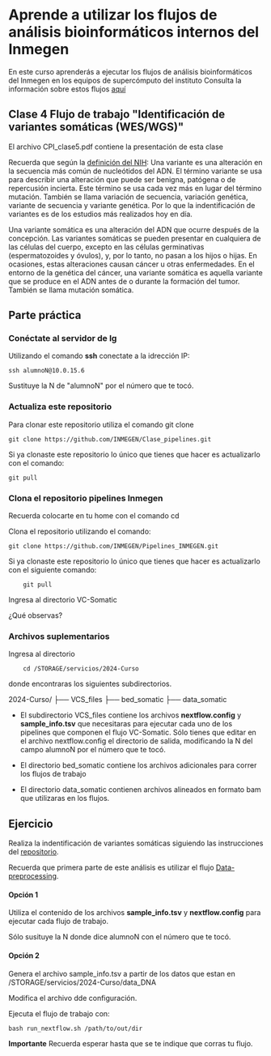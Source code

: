 # Aprende a utilizar los flujos de análisis bioinformáticos internos del Inmegen
En este curso aprenderás a ejecutar los flujos de análisis bioinformáticos del Inmegen en los equipos de supercómputo del instituto
Consulta la información sobre estos flujos [aquí](https://serviciosbio.inmegen.gob.mx/)

## Clase 4 Flujo de trabajo **"Identificación de variantes somáticas (WES/WGS)"**
El archivo CPI_clase5.pdf contiene la presentación de esta clase

Recuerda que según la [definición del NIH](https://www.cancer.gov/espanol/publicaciones/diccionarios/diccionario-genetica/def/variante): Una variante es una alteración en la secuencia más común de nucleótidos del ADN. El término variante se usa para describir una alteración que puede ser benigna, patógena o de repercusión incierta. Este término se usa cada vez más en lugar del término mutación. También se llama variación de secuencia, variación genética, variante de secuencia y variante genética. Por lo que la indentificación de variantes es de los estudios más realizados hoy en día.

Una variante somática es una alteración del ADN que ocurre después de la concepción. Las variantes somáticas se pueden presentar en cualquiera de las células del cuerpo, excepto en las células germinativas (espermatozoides y óvulos), y, por lo tanto, no pasan a los hijos o hijas. En ocasiones, estas alteraciones causan cáncer u otras enfermedades. 
En el entorno de la genética del cáncer, una variante somática es aquella variante que se produce en el ADN antes de o durante la formación del tumor. También se llama mutación somática.

## Parte práctica
### Conéctate al servidor de lg

Utilizando el comando **ssh** conectate a la idrección IP:


	ssh alumnoN@10.0.15.6 

Sustituye la N de "alumnoN" por el número que te tocó.

### Actualiza este repositorio

Para clonar este repositorio utiliza el comando git clone

	git clone https://github.com/INMEGEN/Clase_pipelines.git

Si ya clonaste este repositorio lo único que tienes que hacer es actualizarlo con el comando:

	git pull

### Clona el repositorio pipelines Inmegen

Recuerda colocarte en tu home con el comando cd

Clona el repositorio utilizando el comando:

	git clone https://github.com/INMEGEN/Pipelines_INMEGEN.git

Si ya clonaste este repositorio lo único que tienes que hacer es actualizarlo con el siguiente comando:

        git pull

Ingresa al directorio VC-Somatic

¿Qué observas?

### Archivos suplementarios

Ingresa al directorio

		cd /STORAGE/servicios/2024-Curso

donde encontraras los siguientes subdirectorios.

2024-Curso/
├── VCS_files
├── bed_somatic
├── data_somatic

 - El subdirectorio VCS_files contiene los archivos **nextflow.config** y **sample_info.tsv** que necesitaras para ejecutar cada uno de los pipelines que componen el flujo  VC-Somatic.
   Sólo tienes que editar en el archivo nextflow.config el directorio de salida, modificando la N del campo alumnoN por el número que te tocó.  

 - El directorio bed_somatic contiene los archivos adicionales para correr los flujos de trabajo 

 - El directorio data_somatic contienen archivos alineados en formato bam que utilizaras en los flujos.

## Ejercicio

Realiza la indentificación de variantes somáticas siguiendo las instrucciones del [repositorio](https://github.com/INMEGEN/Pipelines_INMEGEN/tree/Principal/VC-Somatic).

Recuerda que primera parte de este análisis es utilizar el flujo [Data-preprocessing](https://github.com/INMEGEN/Pipelines_INMEGEN/tree/Principal/Data-preprocessing).

#### Opción 1
 
Utiliza el contenido de los archivos **sample_info.tsv** y **nextflow.config** para ejecutar cada flujo de trabajo.

Sólo susituye la N donde dice alumnoN con el número que te tocó.

#### Opción 2

Genera el archivo sample_info.tsv a partir de los datos que estan en /STORAGE/servicios/2024-Curso/data_DNA 

Modifica el archivo dde configuración.

Ejecuta el flujo de trabajo con:

	bash run_nextflow.sh /path/to/out/dir

 **Importante** Recuerda esperar hasta que se te indique que corras tu flujo.
